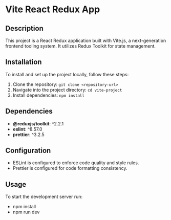 # Vite React Redux App

## Description

This project is a React Redux application built with Vite.js, a next-generation frontend tooling system. It utilizes Redux Toolkit for state management.

## Installation

To install and set up the project locally, follow these steps:

1. Clone the repository: `git clone <repository-url>`
2. Navigate into the project directory: `cd vite-project`
3. Install dependencies: `npm install`

## Dependencies

- **@reduxjs/toolkit**: ^2.2.1
- **eslint**: ^8.57.0
- **prettier**: ^3.2.5

## Configuration

- ESLint is configured to enforce code quality and style rules.
- Prettier is configured for code formatting consistency.

## Usage

To start the development server
run:

- npm install
- npm run dev
